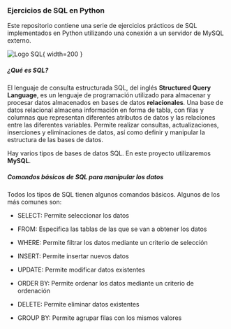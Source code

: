 ### Ejercicios de SQL en Python

Este repositorio contiene una serie de ejercicios prácticos de SQL implementados en Python utilizando una conexión a un servidor de MySQL externo.

![Logo SQL](https://upload.wikimedia.org/wikipedia/commons/8/87/Sql_data_base_with_logo.png){ width=200 }

##### ¿Qué es SQL?

El lenguaje de consulta estructurada SQL, del inglés **Structured Query Language**, es un lenguaje de programación utilizado para almacenar y procesar datos almacenados en bases de datos **relacionales**. Una base de datos relacional almacena información en forma de tabla, con filas y columnas que representan diferentes atributos de datos y las relaciones entre las diferentes variables. Permite realizar consultas, actualizaciones, inserciones y eliminaciones de datos, así como definir y manipular la estructura de las bases de datos.

Hay varios tipos de bases de datos SQL. En este proyecto utilizaremos **MySQL**.

##### Comandos básicos de SQL para manipular los datos

Todos los tipos de SQL tienen algunos comandos básicos. Algunos de los más comunes son:

- SELECT: Permite seleccionar los datos

- FROM: Especifica las tablas de las que se van a obtener los datos

- WHERE: Permite filtrar los datos mediante un criterio de selección

- INSERT: Permite insertar nuevos datos

- UPDATE: Permite modificar datos existentes

- ORDER BY: Permite ordenar los datos mediante un criterio de ordenación

- DELETE: Permite eliminar datos existentes

- GROUP BY: Permite agrupar filas con los mismos valores

